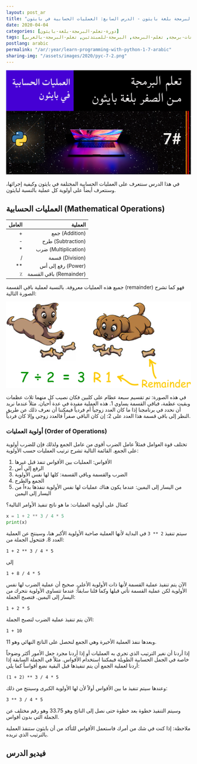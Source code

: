 ```yaml
---
layout: post_ar
title: "تعلم البرمجة بلغة بايثون - الدرس السابع: العمليات الحسابية في بايثون"
date: 2020-04-04
categories: [دورة-تعلم-البرمجة-بلغة-بايثون] 
tags: [بايثون, برمجة, لغات-برمجة, تعلم-البرمجة, البرمجة-للمبتدئين, تعلم-البرمجة-بالعربي]
postlang: arabic 
permalink: "/ar/:year/learn-programming-with-python-1-7-arabic"
sharing-img: "/assets/images/2020/pyc-7-2.png"
---
```


![تعلم البرمجة بلغة بايثون - الدرس السابع: العمليات الحسابية في بايثون](/assets/images/2020/pyc-7-2.png)

في هذا الدرس سنتعرف على العمليات الحسابية المختلفة في بايثون وكيفية إجرائها، وسنتعرف أيضاً على أولوية كل عملية بالنسبة لبايثون.

## العمليات الحسابية (Mathematical Operations)

| العامل |                 العملية |
| -----: | ----------------------: |
|      + |          جمع (Addition) |
|      - |       طرح (Subtraction) |
|      * |    ضرب (Multiplication) |
|      / |         قسمة (Division) |
|     ** |      رفع إلى أس (Power) |
|      ٪ | باقي القسمة (Remainder) |

جميع هذه العمليات معروفة. بالنسبة لعملية باقي القسمة (remainder) فهو كما تشرح الصورة التالية:

![](/assets/images/2020/pyc-7-1.jpg)

في هذه الصورة: تم تقسيم سبعة عظام على كلبين فكان نصيب كل منهما ثلاث عظمات وبقيت عظمة، فباقي القسمة يساوي 1. هذه العملية مفيدة في عدة أحيان. مثلاً عندما نريد أن نحدد في برنامجنا إذا ما كان العدد زوجياً أم فردياً فيمكننا أن نعرف ذلك عن طريق النظر إلى باقي قسمة هذا العدد على 2: إن كان الباقي صفراً فالعدد زوجي وإلا كان فردياً.

### أولوية العمليات (Order of Operations)

تختلف قوة العوامل فمثلاً عامل الضرب أقوى من عامل الجمع ولذلك فإن للضرب أولوية على الجمع. القائمة التالية تشرح ترتيب العمليات حسب الأولوية:

1. الأقواس: العمليات بين الأقواس تنفذ قبل غيرها
2. الرفع إلى أس
3. الضرب والقسمة وباقي القسمة: كلها لها نفس الأولوية
4. الجمع والطرح
5. من اليسار إلى اليمين: عندما يكون هناك عمليات لها نفس الأولوية ننفذها بدءاً من اليسار إلى اليمين

كمثال على أولوية العمليات: ما هو ناتج تنفيذ الأوامر التالية؟

```python
x = 1 + 2 ** 3 / 4 * 5
print(x)
```

سيتم تنفيذ `2 ** 3` في البداية لأنها العملية صاحبة الأولوية الأكبر هنا، وسينتج عن العملية العدد 8. فتتحول الجملة من:

```
1 + 2 ** 3 / 4 * 5
```

إلى 

```
1 + 8 / 4 * 5
```

الآن يتم تنفيذ عملية القسمة لأنها ذات الأولوية الأعلى. صحيح أن عملية الضرب لها نفس الأولوية لكن عملية القسمة تأتي قبلها وكما قلنا سابقاً: عندما تتساوى الأولوية نتحرك من اليسار إلى اليمين. فتصبح الجملة:

```
1 + 2 * 5
```

الآن يتم تنفيذ عملية الضرب لتصبح الجملة:

```
1 + 10
```

وبعدها ننفذ العملية الأخيرة وهي الجمع لنحصل على الناتج النهائي وهو 11.

إذا أردنا أن نغير الترتيب الذي تجري به العمليات أو إذا أردنا مجرد جعل الأمور أكثر وضوحاً خاصة في الجمل الحسابية الطويلة فيمكننا استخدام الأقواس. مثلاً في الجملة السابقة إذا أردنا لعملية الجمع أن يتم تنفيذها قبل البقية نضع أقواساً كما يلي:

```
(1 + 2) ** 3 / 4 * 5
```

وعندها سيتم تنفيذ ما بين الأقواس أولاً لأن لها الأولوية الكبرى وسينتج من ذلك:

```
3 ** 3 / 4 * 5
```

وسيتم التنفيذ خطوة بعد خطوة حتى نصل إلى الناتج وهو 33.75 وهو رقم مختلف عن الجملة التي بدون أقواس.

ملاحظة: إذا كنت في شك من أمرك فاستعمل الأقواس للتأكد من أن بايثون ستنفذ العملية بالترتيب الذي تريده.

##  فيديو الدرس

